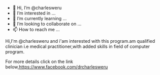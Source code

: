 - 👋 Hi, I’m @charlesweru
- 👀 I’m interested in ...
- 🌱 I’m currently learning ...
- 💞️ I’m looking to collaborate on ...
- 📫 How to reach me ...

<!---
charlesweru/charlesweru is a ✨ special ✨ repository because its `README.md` (this file) appears on your GitHub profile.
You can click the Preview link to take a look at your changes.
--->Hi,I'm @charlesweru and i'am interested with this program.am qualified clinician i.e medical practitioner,with added skills in field of computer program.
For more details click on the link below,https://www.facebook.com/drcharlesweru
